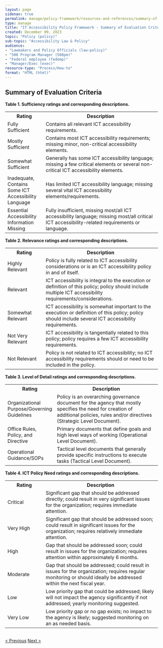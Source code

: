 ```yaml
---
layout: page
sidenav: true
permalink: manage/policy-framework/resources-and-references/summary-of-summary-criteria/
type: manage
title: "IT Accessibility Policy Framework - Summary of Evaluation Criteria"
created: December 09, 2023
topic: "Policy (policy)"
sub-topic: "Accessibility Law & Policy"
audience:
- "Lawmakers and Policy Officials (law-policy)"
- "508 Program Manager (508pm)"
- "Federal employee (fedemp)"
- "Manager/Exec (exec)"
resource-type: "Process/How-to"
format: "HTML (html)"
---
```

<h2 id="standards">
  Summary of Evaluation Criteria
</h2>

<p class="table-heading"><b>Table 1. Sufficiency ratings and corresponding descriptions.</b></p>
<table class = "it-table">
  <tr>
    <th scoope="col" style="width:25%">Rating</th>
    <th scoope="col">Description</th>
  </tr>
  <tr>
    <td>Fully Sufficient</td>
    <td>Contains all relevant ICT accessibility requirements.</td>
  </tr>
  <tr>
    <td>Mostly Sufficient</td>
    <td>Contains most ICT accessibility requirements; missing minor, non-critical accessibility elements.</td>
  </tr>
  <tr>
    <td>Somewhat Sufficient</td>
    <td>Generally has some ICT accessibility language; missing a few critical elements or several non-critical ICT accessibility elements.</td>
  </tr>
  <tr>
    <td>Inadequate, Contains Some ICT Accessibility Language</td>
    <td>Has limited ICT accessibility language; missing several vital ICT accessibility elements/requirements.</td>
  </tr>
  <tr>
    <td>Essential Accessibility Information Missing</td>
    <td>Fully insufficient, missing most/all ICT accessibility language; missing most/all critical ICT accessibility-related requirements or language.</td>
  </tr>
</table>
<p class="table-heading"><b>Table 2. Relevance ratings and corresponding descriptions.</b></p>
<table class = "it-table" style="width:100%">
  <tr>
    <th scope="col" style="width:25%">Rating</th>
    <th scope="col">Description</th>
  </tr>
  <tr>
    <td>Highly Relevant</td>
    <td>Policy is fully related to ICT accessibility considerations or is an ICT accessibility policy in and of itself.</td>
  </tr>
  <tr>
    <td>Relevant</td>
    <td>ICT accessibility is integral to the execution or definition of this policy; policy should include multiple ICT accessibility requirements/considerations.</td>
  </tr>
  <tr>
    <td>Somewhat Relevant</td>
    <td>ICT accessibility is somewhat important to the execution or definition of this policy; policy should include several ICT accessibility requirements.</td>
  </tr>
  <tr>
    <td>Not Very Relevant</td>
    <td>ICT accessibility is tangentially related to this policy; policy requires a few ICT accessibility requirements.</td>
  </tr>
  <tr>
    <td>Not Relevant</td>
    <td>Policy is not related to ICT accessibility; no ICT accessibility requirements should or need to be included in the policy.</td>
  </tr>
</table>
<p class="table-heading"><b>Table 3. Level of Detail ratings and corresponding descriptions.</b></p>
<table class = "it-table" style="width:100%">
  <tr>
    <th scope="col" style="width:25%">Rating</th>
    <th scope="col">Description</th>
  </tr>
  <tr>
    <td>Organizational Purpose/Governing Guidelines</td>
    <td>Policy is an overarching governance document for the agency that mostly specifies the need for creation of additional policies, rules and/or directives (Strategic Level Document).
</td>
  </tr>
  <tr>
    <td>Office Rules, Policy, and Directive</td>
    <td>Primary documents that define goals and high level ways of working (Operational Level Document).</td>
  </tr>
  <tr>
    <td>Operational Guidance/SOPs</td>
    <td>Tactical level documents that generally provide specific instructions to execute tasks (Tactical Level Document).</td>
  </tr>
</table>
<p class="table-heading"><b>Table 4. ICT Policy Need ratings and corresponding descriptions.</b></p>
<table class = "it-table" style="width:100%">
  <tr>
    <th scope="col" style="width:25%">Rating</th>
    <th scope="col">Description</th>
  </tr>
  <tr>
    <td>Critical</td>
    <td>Significant gap that should be addressed directly; could result in very significant issues for the organization; requires immediate attention.</td>
  </tr>
  <tr>
    <td>Very High</td>
    <td>Significant gap that should be addressed soon; could result in significant issues for the organization; requires relatively immediate attention.</td>
  </tr>
  <tr>
    <td>High</td>
    <td>Gap that should be addressed soon; could result in issues for the organization; requires attention within approximately 6 months.</td>
  </tr>
  <tr>
    <td>Moderate</td>
    <td>Gap that should be addressed; could result in issues for the organization; requires regular monitoring or should ideally be addressed within the next fiscal year.</td>
  </tr>
  <tr>
    <td>Low</td>
    <td>Low priority gap that could be addressed; likely will not impact the agency significantly if not addressed; yearly monitoring suggested.</td>
  </tr>
  <tr>
    <td>Very Low</td>
    <td>Low priority gap or no gap exists; no impact to the agency is likely; suggested monitoring on an as needed basis.</td>
  </tr>
</table>
<br>
<div>
<div id="prev-next-section">
    <a class="prev-page" title="Go to previous page" 
      href="{{site.baseurl}}/manage/policy-framework/resources-and-references/all-policy-types-and-subtypes/"> < Previous</a>
    <a class="prev-page" title="Go to next page"
      href="{{site.baseurl}}/manage/policy-framework/resources-and-references/useful-links/"> 
      Next >
    </a>
</div>
</div>





